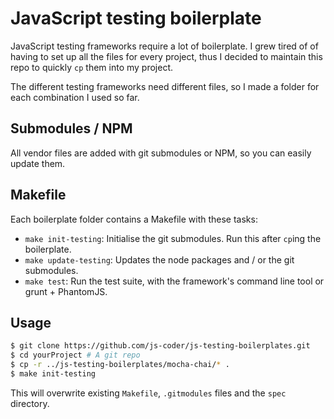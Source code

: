 # JavaScript testing boilerplate

JavaScript testing frameworks require a lot of boilerplate. I grew tired of of having to set up all the files for every project, thus I decided to maintain this repo to quickly `cp` them into my project.

The different testing frameworks need different files, so I made a folder for each combination I used so far.

## Submodules / NPM

All vendor files are added with git submodules or NPM, so you can easily update them.

## Makefile

Each boilerplate folder contains a Makefile with these tasks:

- `make init-testing`: Initialise the git submodules. Run this after `cp`ing the boilerplate.
- `make update-testing`: Updates the node packages and / or the git submodules.
- `make test`: Run the test suite, with the framework's command line tool or grunt + PhantomJS.

## Usage

```sh
$ git clone https://github.com/js-coder/js-testing-boilerplates.git
$ cd yourProject # A git repo
$ cp -r ../js-testing-boilerplates/mocha-chai/* .
$ make init-testing
```

This will overwrite existing `Makefile`, `.gitmodules` files and the `spec` directory.
